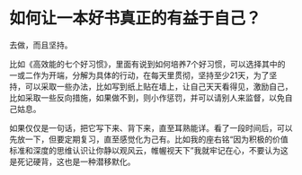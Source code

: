 # 如何让一本好书真正的有益于自己？
  
去做，而且坚持。  
  
比如《高效能的七个好习惯》，里面有说到如何培养7个好习惯，可以选择其中的一或二作为开端，分解为具体的行动，在每天里贯彻，坚持至少21天，为了坚持，可以采取一些办法，比如写到纸上贴在墙上，让自己天天看得见，激励自己，比如采取一些反向措施，如果做不到，则小作惩罚，并可以请别人来监督，以免自己姑息。  
  
如果仅仅是一句话，把它写下来、背下来，直至耳熟能详。看了一段时间后，可以先放一下，但要定期复习，直至感觉化为己有。比如我的座右铭“因为积极的价值标准和深度的思维认识让你静以观风云，帷幄视天下”我就牢记在心，不要认为这是死记硬背，这也是一种潜移默化。